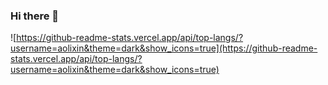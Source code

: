 ### Hi there 👋
![https://github-readme-stats.vercel.app/api/top-langs/?username=aolixin&theme=dark&show_icons=true](https://github-readme-stats.vercel.app/api/top-langs/?username=aolixin&theme=dark&show_icons=true)

